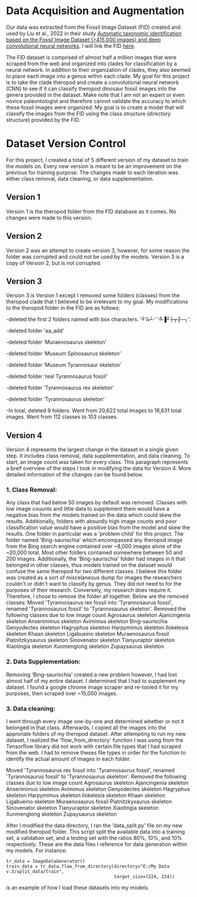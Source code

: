 # Data Acquisition and Augmentation
Our data was extracted from the Fossil Image Dataset (FID) created and used by Liu et al., 2022 in their study 
[Automatic taxonomic identification based on the Fossil Image Dataset (>415,000 images) and deep convolutional neural networks](https://www.cambridge.org/core/journals/paleobiology/article/automatic-taxonomic-identification-based-on-the-fossil-image-dataset-415000-images-and-deep-convolutional-neural-networks/4863E2FDE20D6115415EE5FE232B9DCD). I will link the FID [here](https://zenodo.org/record/6333970).

The FID dataset is comprised of almost half a million images that were scraped from the web and organized into clades for classification by a neural network. In addition to their organization of clades, they also seemed to place each image into a genus within each clade. My goal for this project is to take the clade theropod and create a convolutional neural network (CNN) to see if it can classify theropod dinosaur fossil images into the genera provided in the dataset. Make note that I am not an expert or even novice paleontologist and therefore cannot validate the accuracy to which these fossil images were organized. My goal is to create a model that will classify the images from the FID using the class structure (directory structure) provided by the FID. 

# Dataset Version Control
For this project, I created a total of 5 different version of my dataset to train the models on. Every new version is meant to be an improvement on the previous for training purpose. The changes made to each iteration was either class removal, data cleaning, or data supplementation. 

## Version 1
Version 1 is the theropod folder from the FID database as it comes. No changes were made to this version.

## Version 2
Version 2 was an attempt to create version 3, however, for some reason the folder was corrupted and could not be used by the models. Version 3 is a copy of Version 2, but is not corrupted. 

## Version 3
Version 3 is Version 1 except I removed some folders (classes) from the theropod clade that I believed to be irrelevant to my goal. My modifications to the theropod folder in the FID are as follows:

-deleted the first 2 folders named with box characters. '╝¼┴·' '╩▐╜┼╤╟─┐'.  

-deleted folder 'aa_add'  

-deleted folder ‘Muraenosaurus skeleton’  

-deleted folder ‘Museum Spinosaurus skeleton’  

-deleted folder ‘Museum Tyrannosaur skeleton’  

-deleted folder ‘real Tyrannosaurus fossil’  

-deleted folder ‘Tyrannosaurus rex skeleton’  

-deleted folder ‘Tyrannosaurus skeleton’  

-In total, deleted 9 folders. Went from 20,622 total images to 18,631 total images. Went from 112 classes to 103 classes.  

## Version 4
Version 4 represents the largest change in the dataset in a single given step. It includes class removal, data supplementation, and data cleaning. To start, an image count was taken for every class. This paragraph represents a breif overview of the steps I took in modifying the data for Version 4. More detailed information of the changes can be found below. 

### 1. Class Removal:
   Any class that had below 50 images by default was removed. Classes with low image couunts and little data to supplement them would have a negative bias from the models trained on the data which could skew the results. Additionally, folders with absurdly high image counts and poor classification value would have a positive bias from the model and skew the results. One folder in particular was a 'problem child' for this project. The folder named 'Bing-saurischia' which encompassed any theropod image from the Bing search engine contained over ~8,000 images alone of the ~20,000 total. Most other folders contained somewhere between 50 and 200 images. Additionally, the 'Bing-saurischia' folder had images in it that belonged in other classes, thus models trained on the dataset would confuse the same theropod for two different classes. I believe this folder was created as a sort of miscelaneous dump for images the researchers couldn't or didn't want to classify by genus. They did not need to for the purposes of their research. Conversely, my research does require it. Therefore, I chose to remove the folder all together.
Below are the removed classes:
Moved 'Tyrannosaurus rex fossil into 'Tyrannosaurus fossil', renamed 'Tyrannosaurus fossil' to 'Tyrannosaurus skeleton'.
Removed the following classes due to low image count
Agrosaurus skeleton
Ajancingenia skeleton
Anserimimus skeleton
Avimimus skeleton
Bing-saurischia
Genyodectes skeleton
Hagryphus skeleton
Harpymimus skeleton
Ilokelesia skeleton
Khaan skeleton
Ligabueino skeleton
Muraenosaurus fossil
Piatnitzkysaurus skeleton
Sinovenator skeleton
Tianyuraptor skeleton
Xiaotingia skeleton
Xunmenglong skeleton
Zupaysaurus skeleton
   
### 2. Data Supplementation: 
Removing 'Bing-saurischia' created a new problem however, I had lost almost half of my entire dataset. I determined that I had to supplement my dataset. I found a google chrome image scraper and re-tooled it for my purposes, then scraped over ~15,000 images.
   
### 3. Data cleaning: 
I went through every image one-by-one and determined whether or not it belonged in that class. Afterwards, I copied all the images into the approriate folders of my theropod dataset. After attempting to run my new dataset, I realized the 'flow_from_directory' function I was using from the Tensorflow library did not work with certain file types that I had scraped from the web. I had to remove theses file types in order for the function to identify the actual amount of images in each folder. 

Moved 'Tyrannosaurus rex fossil into 'Tyrannosaurus fossil', renamed 'Tyrannosaurus fossil' to 'Tyrannosaurus skeleton'.
Removed the following classes due to low image count
Agrosaurus skeleton
Ajancingenia skeleton
Anserimimus skeleton
Avimimus skeleton
Genyodectes skeleton
Hagryphus skeleton
Harpymimus skeleton
Ilokelesia skeleton
Khaan skeleton
Ligabueino skeleton
Muraenosaurus fossil
Piatnitzkysaurus skeleton
Sinovenator skeleton
Tianyuraptor skeleton
Xiaotingia skeleton
Xunmenglong skeleton
Zupaysaurus skeleton


After I modified the data directory, I ran the 'data_split.py' file on my new modified theropod folder. This script split the available data into a training set, a validation set, and a testing set with the ratios 80%, 10%, and 10% respectively. These are the data files I reference for data generation within my models. For instance:

    tr_data = ImageDataGenerator()
    train_data = tr_data.flow_from_directory(directory="E:/My Data v.3/split_data/train",
                                             target_size=(224, 224))
                                                                 
is an example of how I load these datasets into my models.
